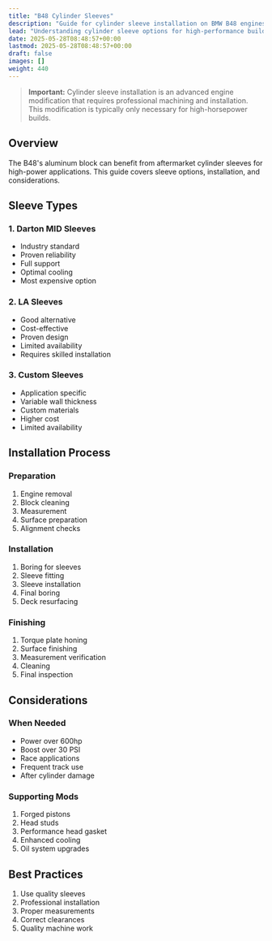 ```yaml
---
title: "B48 Cylinder Sleeves"
description: "Guide for cylinder sleeve installation on BMW B48 engines"
lead: "Understanding cylinder sleeve options for high-performance builds"
date: 2025-05-28T08:48:57+00:00
lastmod: 2025-05-28T08:48:57+00:00
draft: false
images: []
weight: 440
---
```


> **Important:** Cylinder sleeve installation is an advanced engine modification that requires professional machining and installation. This modification is typically only necessary for high-horsepower builds.

## Overview

The B48's aluminum block can benefit from aftermarket cylinder sleeves for high-power applications. This guide covers sleeve options, installation, and considerations.

## Sleeve Types

### 1. Darton MID Sleeves
- Industry standard
- Proven reliability
- Full support
- Optimal cooling
- Most expensive option

### 2. LA Sleeves
- Good alternative
- Cost-effective
- Proven design
- Limited availability
- Requires skilled installation

### 3. Custom Sleeves
- Application specific
- Variable wall thickness
- Custom materials
- Higher cost
- Limited availability

## Installation Process

### Preparation
1. Engine removal
2. Block cleaning
3. Measurement
4. Surface preparation
5. Alignment checks

### Installation
1. Boring for sleeves
2. Sleeve fitting
3. Sleeve installation
4. Final boring
5. Deck resurfacing

### Finishing
1. Torque plate honing
2. Surface finishing
3. Measurement verification
4. Cleaning
5. Final inspection

## Considerations

### When Needed
- Power over 600hp
- Boost over 30 PSI
- Race applications
- Frequent track use
- After cylinder damage

### Supporting Mods
1. Forged pistons
2. Head studs
3. Performance head gasket
4. Enhanced cooling
5. Oil system upgrades

## Best Practices

1. Use quality sleeves
2. Professional installation
3. Proper measurements
4. Correct clearances
5. Quality machine work 